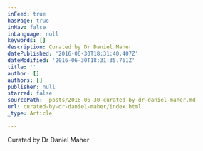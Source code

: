 ```yaml
---
inFeed: true
hasPage: true
inNav: false
inLanguage: null
keywords: []
description: Curated by Dr Daniel Maher
datePublished: '2016-06-30T18:31:40.407Z'
dateModified: '2016-06-30T18:31:35.761Z'
title: ''
author: []
authors: []
publisher: null
starred: false
sourcePath: _posts/2016-06-30-curated-by-dr-daniel-maher.md
url: curated-by-dr-daniel-maher/index.html
_type: Article

---
```

Curated by Dr Daniel Maher